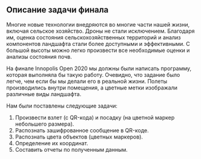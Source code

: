 ## Описание задачи финала

Многие новые технологии внедряются во многие части нашей жизни, включая сельское хозяйство.
Дроны не стали исключением. Благодаря им, оценка состояния сельскохозяйственных территорий и анализ компонентов ландшафта стали более доступными и эффективными. С большой высоты можно легко произвести все необходимые оценки и анализы состояния почв. 

На финале Innopolis Open 2020 мы должны были написать программу, которая выполняла бы такую работу. Очевидно, что задание было легче, чем если бы мы делали его в реальной жизни. Полеты производились внутри помещения, а цветные метки изображали различные виды ландшафта.

Нам были поставлены следующие задачи:
1. Произвести взлет (с QR-кода) и посадку (на цветной маркер небольшего размера).
2. Распознать зашифрованное сообщение в QR-коде.
3. Распознать цвета объектов (цветных маркеров).
4. Определение их координат.
5. Составить отчеты по полученным данным.
